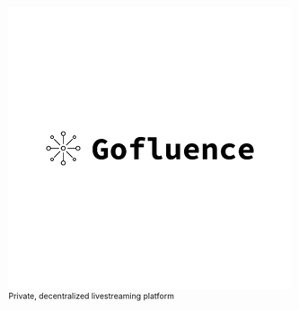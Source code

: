 ![Gofluence](https://github.com/Gofluence/Gofluence/blob/master/default.png?raw=true)
Private, decentralized livestreaming platform
